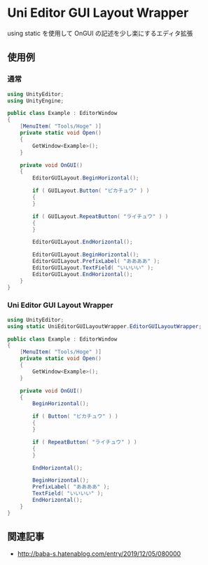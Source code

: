 # Uni Editor GUI Layout Wrapper

using static を使用して OnGUI の記述を少し楽にするエディタ拡張

## 使用例

### 通常

```cs
using UnityEditor;
using UnityEngine;

public class Example : EditorWindow
{
    [MenuItem( "Tools/Hoge" )]
    private static void Open()
    {
        GetWindow<Example>();
    }

    private void OnGUI()
    {
        EditorGUILayout.BeginHorizontal();

        if ( GUILayout.Button( "ピカチュウ" ) )
        {
        }

        if ( GUILayout.RepeatButton( "ライチュウ" ) )
        {
        }

        EditorGUILayout.EndHorizontal();

        EditorGUILayout.BeginHorizontal();
        EditorGUILayout.PrefixLabel( "ああああ" );
        EditorGUILayout.TextField( "いいいい" );
        EditorGUILayout.EndHorizontal();
    }
}
```

### Uni Editor GUI Layout Wrapper

```cs
using UnityEditor;
using static UniEditorGUILayoutWrapper.EditorGUILayoutWrapper;

public class Example : EditorWindow
{
    [MenuItem( "Tools/Hoge" )]
    private static void Open()
    {
        GetWindow<Example>();
    }

    private void OnGUI()
    {
        BeginHorizontal();

        if ( Button( "ピカチュウ" ) )
        {
        }

        if ( RepeatButton( "ライチュウ" ) )
        {
        }

        EndHorizontal();

        BeginHorizontal();
        PrefixLabel( "ああああ" );
        TextField( "いいいい" );
        EndHorizontal();
    }
}
```

## 関連記事

* http://baba-s.hatenablog.com/entry/2019/12/05/080000